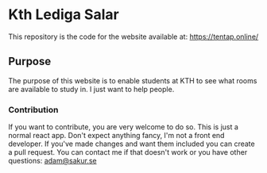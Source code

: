 # Kth Lediga Salar

This repository is the code for the website available at: https://tentap.online/

## Purpose

The purpose of this website is to enable students at KTH to see what rooms are available to study in. I just want to help people.

### Contribution

If you want to contribute, you are very welcome to do so. This is just a normal react app. Don't expect anything fancy, I'm not a front end developer. If you've made changes and want them included you can create a pull request. You can contact me if that doesn't work or you have other questions: adam@sakur.se

